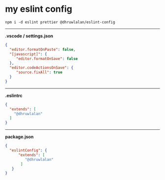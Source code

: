 # my eslint config

`npm i -d eslint prettier @dhruwlalan/eslint-config`

---

**.vscode / settings.json**
```json
{
  "editor.formatOnPaste": false,
  "[javascript]": {
     "editor.formatOnSave": false
  },
  "editor.codeActionsOnSave": {
     "source.fixAll": true
  }
}
```

---

**.eslintrc**
```json
{
  "extends": [
    "@dhruwlalan"
  ]
}
```

---

**package.json**
```json
{
  "eslintConfig": {
      "extends": [
         "@dhruwlalan"
       ]
   }
}
```
